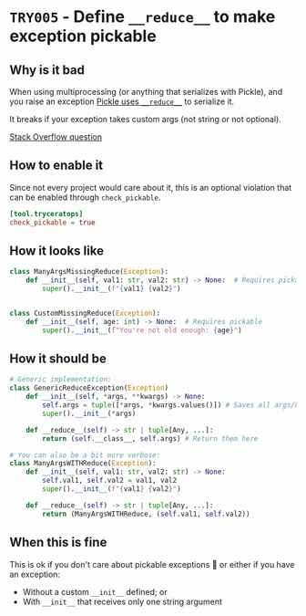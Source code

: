 # `TRY005` - Define `__reduce__` to make exception pickable

## Why is it bad

When using multiprocessing (or anything that serializes with Pickle), and you raise an exception [Pickle uses `__reduce__`](https://docs.python.org/2/library/pickle.html#object.__reduce__) to serialize it.

It breaks if your exception takes custom args (not string or not optional).

[Stack Overflow question](https://stackoverflow.com/questions/16244923/how-to-make-a-custom-exception-class-with-multiple-init-args-pickleable)

## How to enable it

Since not every project would care about it, this is an optional violation that can be enabled through `check_pickable`.

```toml
[tool.tryceratops]
check_pickable = true
```

## How it looks like

```py
class ManyArgsMissingReduce(Exception):
    def __init__(self, val1: str, val2: str) -> None:  # Requires pickable
        super().__init__(f"{val1} {val2}")


class CustomMissingReduce(Exception):
    def __init__(self, age: int) -> None:  # Requires pickable
        super().__init__(f"You're not old enough: {age}")
```

## How it should be

```py
# Generic implementation:
class GenericReduceException(Exception)
    def __init__(self, *args, **kwargs) -> None:
        self.args = tuple([*args, *kwargs.values()]) # Saves all args/kwargs
        super().__init__(*args)

    def __reduce__(self) -> str | tuple[Any, ...]:
        return (self.__class__, self.args) # Return them here

# You can also be a bit more verbose:
class ManyArgsWITHReduce(Exception):
    def __init__(self, val1: str, val2: str) -> None:
        self.val1, self.val2 = val1, val2
        super().__init__(f"{val1} {val2}")

    def __reduce__(self) -> str | tuple[Any, ...]:
        return (ManyArgsWITHReduce, (self.val1, self.val2))
```


## When this is fine

This is ok if you don't care about pickable exceptions 🤷 or either if you have an exception:

- Without a custom `__init__` defined; or
- With `__init__` that receives only one string argument
